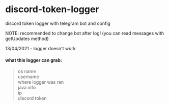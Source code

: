 # discord-token-logger
discord token logger with telegram bot and config

NOTE: recommended to change bot after log! (you can read messages with getUpdates method)

13/04/2021 - logger doesn't work
#### what this logger can grab:

> os name <br />
> username <br />
> where logger was ran <br />
> java info <br />
> ip <br />
> discord token <br />
